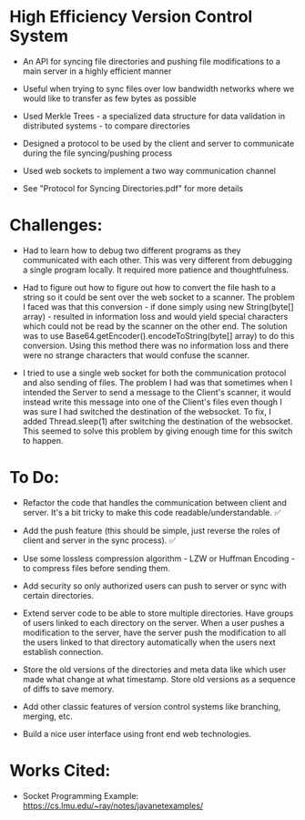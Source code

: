 # High Efficiency Version Control System
- An API for syncing file directories and pushing file modifications to a main server in a highly efficient manner

- Useful when trying to sync files over low bandwidth networks where we would like to transfer as few bytes as possible

- Used Merkle Trees - a specialized data structure for data validation in distributed systems - to compare directories

- Designed a protocol to be used by the client and server to communicate during the file syncing/pushing process 

- Used web sockets to implement a two way communication channel

- See "Protocol for Syncing Directories.pdf" for more details


# Challenges:

- Had to learn how to debug two different programs as they communicated with each other. This was very different from debugging a single program locally. It required more patience and thoughtfulness.

- Had to figure out how to figure out how to convert the file hash to a string so it could be sent over the web socket to a scanner. The problem I faced was that this conversion - if done simply using new String(byte[] array) - resulted in information loss and would yield special characters which could not be read by the scanner on the other end. The solution was to use Base64.getEncoder().encodeToString(byte[] array) to do this conversion. Using this method there was no information loss and there were no strange characters that would confuse the scanner.

- I tried to use a single web socket for both the communication protocol and also sending of files. The problem I had was that sometimes when I intended the Server to send a message to the Client's scanner, it would instead write this message into one of the Client's files even though I was sure I had switched the destination of the websocket. To fix, I added Thread.sleep(1) after switching the destination of the websocket. This seemed to solve this problem by giving enough time for this switch to happen.

# To Do:

- Refactor the code that handles the communication between client and server. It's a bit tricky to make this code readable/understandable. ✅

- Add the push feature (this should be simple, just reverse the roles of client and server in the sync process). ✅

- Use some lossless compression algorithm - LZW or Huffman Encoding - to compress files before sending them.

- Add security so only authorized users can push to server or sync with certain directories.

- Extend server code to be able to store multiple directories. Have groups of users linked to each directory on the server. When a user pushes a modification to the server, have the server push the modification to all the users linked to that directory automatically when the users next establish connection.

- Store the old versions of the directories and meta data like which user made what change at what timestamp. Store old versions as a sequence of diffs to save memory.

- Add other classic features of version control systems like branching, merging, etc.

- Build a nice user interface using front end web technologies.

# Works Cited:

- Socket Programming Example: https://cs.lmu.edu/~ray/notes/javanetexamples/
